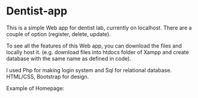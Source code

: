 # Dentist-app

This is a simple Web app for dentist lab, currently on localhost. There are a couple of option (register, delete, update).

To see all the features of this Web app, you can download the files and locally host it. (e.g. download files into htdocs folder of Xampp and create database with the same name as defined in code).

I used Php for making login system and Sql for relational database. HTML/CSS, Bootstrap for design.

Example of Homepage:
